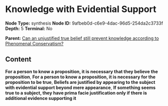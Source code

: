 # Knowledge with Evidential Support

**Node Type:** synthesis
**Node ID:** 9afbeb0d-c6e9-4dac-96d5-254da2c3733f
**Depth:** 5
**Terminal:** No

**Parent:** [Can an unjustified true belief still prevent knowledge according to Phenomenal Conservatism?](can-an-unjustified-true-belief-still-prevent-knowledge-according-to-phenomenal-conservatism-antithesis-e1f10fe5-2fdf-4a09-9876-04551c1349c9.md)

## Content

**For a person to know a proposition, it is necessary that they believe the proposition**, **For a person to know a proposition, it is necessary for the proposition to be true**, **Beliefs are justified by appearing to the subject with evidential support beyond mere appearance**, **If something seems true to a subject, they have prima facie justification only if there is additional evidence supporting it**

